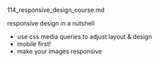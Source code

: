 114_responsive_design_course.md

responsive design in a nutshell

- use css media queries to adjust layout & design
- mobile first!
- make your images responsive




